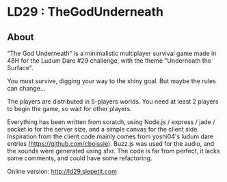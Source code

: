 LD29 : TheGodUnderneath
================

About
------

"The God Underneath" is a minimalistic multiplayer survival game made in 48H for the Ludum Dare #29 challenge, with the theme "Underneath the Surface".

You must survive, digging your way to the shiny goal. But maybe the rules can change...

The players are distributed in 5-players worlds. You need at least 2 players to begin the game, so wait for other players.

Everything has been written from scratch, using Node.js / express / jade / socket.io for the server size, and a simple canvas for the client side. Inspiration from the client code mainly comes from yoshi04's ludum dare entries (https://github.com/cboissie). Buzz.js was used for the audio, and the sounds were generated using sfxr. The code is far from perfect, it lacks some comments, and could have some refactoring.

Online version: http://ld29.slepetit.com